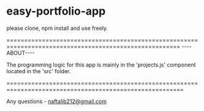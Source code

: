 # easy-portfolio-app

please clone, npm install and use freely.

=======================================================================================================
                                               ----ABOUT----

The programming logic for this app is mainly in the 'projects.js' component located in the 'src' folder.

========================================================================================================

Any questions - naftalib212@gmail.com
